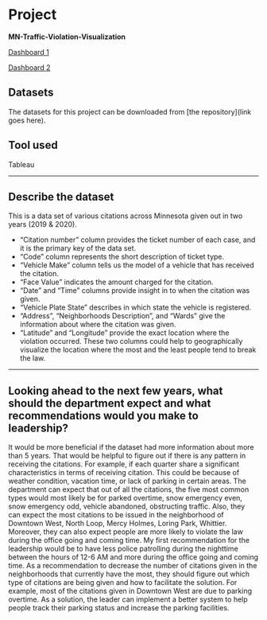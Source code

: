 # Project
**MN-Traffic-Violation-Visualization**

[Dashboard 1](https://public.tableau.com/app/profile/arif.shahriar/viz/MNTrafficViolationVisualization-1/Dashboard1?publish=yes)

[Dashboard 2](https://public.tableau.com/app/profile/arif.shahriar/viz/MNTrafficViolationVisualization-2/Dashboard2?publish=yes)

## Datasets
The datasets for this project can be downloaded from [the repository](link goes here).

## Tool used
Tableau

----

## Describe the dataset
This is a data set of various citations across Minnesota given out in two years (2019 & 2020). 
* “Citation number” column provides the ticket number of each case, and it is the primary key of the data set. 
* “Code” column represents the short description of ticket type. 
* “Vehicle Make” column tells us the model of a vehicle that has received the citation. 
* “Face Value” indicates the amount charged for the citation. 
* “Date” and “Time” columns provide insight in to when the citation was given. 
* “Vehicle Plate State” describes in which state the vehicle is registered. 
* “Address”, “Neighborhoods Description”, and “Wards” give the information about where the citation was given. 
* “Latitude” and “Longitude” provide the exact location where the violation occurred. These two columns could help to geographically visualize the location where the most and the least people tend to break the law. 

----

## Looking ahead to the next few years, what should the department expect and what recommendations would you make to leadership?

It would be more beneficial if the dataset had more information about more than 5 years. That would be helpful to figure out if there is any pattern in receiving the citations. For example, if each quarter share a significant characteristics in terms of receiving citation. This could be because of weather condition, vacation time, or lack of parking in certain areas.
The department can expect that out of all the citations, the five most common types would most likely be for parked overtime, snow emergency even, snow emergency odd, vehicle abandoned, obstructing traffic. Also, they can expect the most citations to be issued in the neighborhood of Downtown West, North Loop, Mercy Holmes, Loring Park, Whittier. Moreover, they can also expect people are more likely to violate the law during the office going and coming time.
My first recommendation for the leadership would be to have less police patrolling during the nighttime between the hours of 12-6 AM and more during the office going and coming time. As a recommendation to decrease the number of citations given in the neighborhoods that currently have the most, they should figure out which type of citations are being given and how to facilitate the solution. For example, most of the citations given in Downtown West are due to parking overtime. As a solution, the leader can implement a better system to help people track their parking status and increase the parking facilities.
